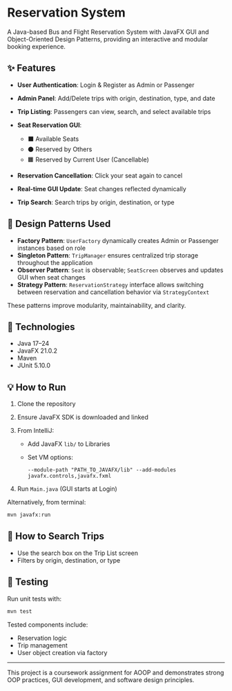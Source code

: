 # Reservation System

A Java-based Bus and Flight Reservation System with JavaFX GUI and Object-Oriented Design Patterns, providing an interactive and modular booking experience.

## ✨ Features

* **User Authentication**: Login & Register as Admin or Passenger
* **Admin Panel**: Add/Delete trips with origin, destination, type, and date
* **Trip Listing**: Passengers can view, search, and select available trips
* **Seat Reservation GUI**:

  * ⬛ Available Seats
  * ⚫ Reserved by Others
  * 🟧 Reserved by Current User (Cancellable)
* **Reservation Cancellation**: Click your seat again to cancel
* **Real-time GUI Update**: Seat changes reflected dynamically
* **Trip Search**: Search trips by origin, destination, or type

## 🧬 Design Patterns Used

* **Factory Pattern**: `UserFactory` dynamically creates Admin or Passenger instances based on role
* **Singleton Pattern**: `TripManager` ensures centralized trip storage throughout the application
* **Observer Pattern**: `Seat` is observable; `SeatScreen` observes and updates GUI when seat changes
* **Strategy Pattern**: `ReservationStrategy` interface allows switching between reservation and cancellation behavior via `StrategyContext`

These patterns improve modularity, maintainability, and clarity.

## 🚀 Technologies

* Java 17–24
* JavaFX 21.0.2
* Maven
* JUnit 5.10.0

## 💡 How to Run

1. Clone the repository
2. Ensure JavaFX SDK is downloaded and linked
3. From IntelliJ:

   * Add JavaFX `lib/` to Libraries
   * Set VM options:

     ```
     --module-path "PATH_TO_JAVAFX/lib" --add-modules javafx.controls,javafx.fxml
     ```
4. Run `Main.java` (GUI starts at Login)

Alternatively, from terminal:

```bash
mvn javafx:run
```

## 🔎 How to Search Trips

* Use the search box on the Trip List screen
* Filters by origin, destination, or type

## 🥇 Testing

Run unit tests with:

```bash
mvn test
```

Tested components include:

* Reservation logic
* Trip management
* User object creation via factory




---

This project is a coursework assignment for AOOP and demonstrates strong OOP practices, GUI development, and software design principles.
